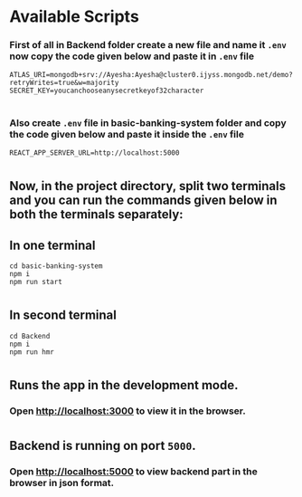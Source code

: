 # Available Scripts

### First of all in Backend folder create a new file and name it `.env` now copy the code given below and paste it in `.env` file

```
ATLAS_URI=mongodb+srv://Ayesha:Ayesha@cluster0.ijyss.mongodb.net/demo?retryWrites=true&w=majority
SECRET_KEY=youcanchooseanysecretkeyof32character
```

#

### Also create `.env` file in basic-banking-system folder and copy the code given below and paste it inside the `.env` file

```
REACT_APP_SERVER_URL=http://localhost:5000
```

#

#

## **Now, in the project directory, split two terminals and you can run the commands given below in both the terminals separately:**

## In one terminal

```
cd basic-banking-system
npm i
npm run start
```

#

## In second terminal

```
cd Backend
npm i
npm run hmr
```

#

#

## **Runs the app in the development mode.**

### Open [http://localhost:3000](http://localhost:3000) to view it in the browser.

#
#

## **Backend is running on port `5000`.**

### Open [http://localhost:5000](http://localhost:5000) to view backend part in the browser in json format.